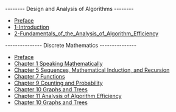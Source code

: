 -------- Design and Analysis of Algorithms --------

* [Preface](./docs/design_and_analysis_of_lgorithms/Preface.md)
* [1-Introduction](./docs/design_and_analysis_of_lgorithms/1_Introduction.md)
* [2-Fundamentals_of_the_Analysis_of_Algorithm_Efficiency](./docs/design_and_analysis_of_lgorithms/2_Fundamentals_of_the_Analysis_of_Algorithm_Efficiency.md)

--------------- Discrete Mathematics ---------------

<!-- * [Discrete mathmatics](./docs/discrete_mathmatics/discrete_mathmatics.md) -->
* [Preface](./docs/discrete_mathmatics/Preface.md)
* [Chapter 1 Speaking Mathematically](./docs/discrete_mathmatics/Chapter_1_Speaking_Mathematically.md)
* [Chapter 5 Sequences, Mathematical Induction, and Recursion](./docs/discrete_mathmatics/Chapter_5_Sequences_Mathematical_Induction_and_Recursion.md)
* [Chapter 7 Functions](./docs/discrete_mathmatics/Chapter_7_Functions.md)
* [Chapter 9 Counting and Probability](./docs/discrete_mathmatics/Chapter_9_Counting_and_Probability.md)
* [Chapter 10 Graphs and Trees](./docs/discrete_mathmatics/Chapter_10_GRAPHS_AND_TREES.md)
* [Chapter 11 Analysis of Algorithm Efficiency](./docs/discrete_mathmatics/Chapter_11_Analysis_of_Algorithm_Efficiency.md)
* [Chapter 10 Graphs and Trees](./docs/discrete_mathmatics/Chapter_10_GRAPHS_AND_TREES.md)